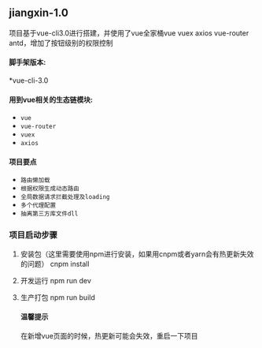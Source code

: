 ## jiangxin-1.0
项目基于vue-cli3.0进行搭建，并使用了vue全家桶vue vuex axios vue-router antd，增加了按钮级别的权限控制

#### 脚手架版本:
 *vue-cli-3.0
 
 #### 用到vue相关的生态链模块:
  * `vue`
  * `vue-router`
  * `vuex`
  * `axios`
 
 #### 项目要点
  * `路由懒加载`
  * `根据权限生成动态路由`
  * `全局数据请求拦截处理及loading`
  * `多个代理配置`
  * `抽离第三方库文件dll`
  
  ### 项目启动步骤
1. 安装包（这里需要使用npm进行安装，如果用cnpm或者yarn会有热更新失效的问题）
   cnpm install 
2. 开发运行
  npm run dev
3. 生产打包
  npm run build

   #### 温馨提示
   在新增vue页面的时候，热更新可能会失效，重启一下项目
  
